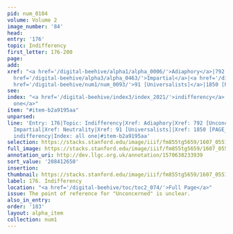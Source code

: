 ```yaml
---
pid: num_0184
volume: Volume 2
image_number: '84'
head:
entry: '176'
topic: Indifferency
first_letter: 176-200
page:
add:
xref: "<a href='/digital-beehive/alpha1/alpha_0006/'>Adiaphory</a>|792 [Unconcerned]|<a
  href='/digital-beehive/alpha3/alpha_0463/'>Impartial</a>|<a href='/digital-beehive/alpha3/alpha_0642/'>Neutrality</a>|<a
  href='/digital-beehive/num1/num_0093/'>91 [Universalists]</a>|1850 [PAGE_MISSING]"
see:
index: "<a href='/digital-beehive/index3/index_2021/'>indifferency</a>|<a href='/digital-beehive/index1/index_0100/'>all
  one</a>"
item: "#item-b2a9195aa"
unparsed:
line: 'Entry: 176|Topic: Indifferency|Xref: Adiaphory|Xref: 792 [Unconcerned]|Xref:
  Impartial|Xref: Neutrality|Xref: 91 [Universalists]|Xref: 1850 [PAGE_MISSING]|Index:
  indifferency|Index: all one|#item-b2a9195aa'
selection: https://stacks.stanford.edu/image/iiif/fm855tg5659/1607_0551/851,2650,2946,587/full/0/default.jpg
full_image: https://stacks.stanford.edu/image/iiif/fm855tg5659/1607_0551/full/full/0/default.jpg
annotation_uri: http://dev.llgc.org.uk/annotation/1570638233939
sort_value: '208412650'
insertion:
thumbnail: https://stacks.stanford.edu/image/iiif/fm855tg5659/1607_0551/851,2650,600,180/250,/0/default.jpg
label: 176. Indifferency
location: "<a href='/digital-beehive/toc/toc2_074/'>Full Page</a>"
issue: The point of reference for "Unconcerned" is unclear.
also_in_entry:
order: '183'
layout: alpha_item
collection: num1
---
```

